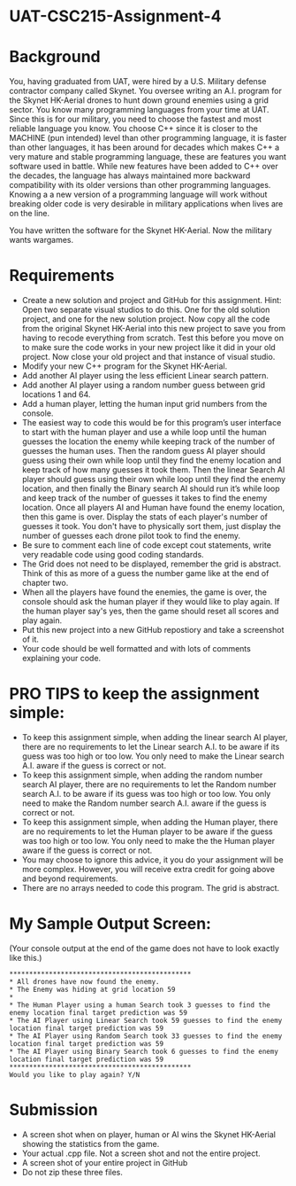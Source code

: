 # UAT-CSC215-Assignment-4

# Background
You, having graduated from UAT, were hired by a U.S. Military defense contractor company called Skynet. You oversee writing an 
A.I. program for the Skynet HK-Aerial drones to hunt down ground enemies using a grid sector.
You know many programming languages from your time at UAT. Since this is for our military, you need to choose the fastest and 
most reliable language you know. You choose C++ since it is closer to the MACHINE (pun intended) level than other programming 
language, it is faster than other languages, it has been around for decades which makes C++ a very mature and stable programming 
language, these are features you want software used in battle. While new features have been added to C++ over the decades, the 
language has always maintained more backward compatibility with its older versions than other programming languages. Knowing a a 
new version of a programming language will work without breaking older code is very desirable in military applications when lives 
are on the line.

You have written the software for the Skynet HK-Aerial. Now the military wants wargames. 

# Requirements

* Create a new solution and project and GitHub for this assignment.
Hint: Open two separate visual studios to do this. One for the old solution project, and one for the new solution project. 
Now copy all the code from the original Skynet HK-Aerial into this new project to save you from having to recode everything from scratch. Test this before you move on to make sure the code works in your new project like it did in your old project. Now close your old project and that instance of visual studio.
* Modify your new C++ program for the Skynet HK-Aerial.
* Add another AI player using the less efficient Linear search pattern.
* Add another AI player using a random number guess between grid locations 1 and 64.
* Add a human player, letting the human input grid numbers from the console.
* The easiest way to code this would be for this program’s user interface to start with the human player and use a while loop 
until the human guesses the location the enemy while keeping track of the number of guesses the human uses. Then the random guess 
AI player should guess using their own while loop until they find the enemy location and keep track of how many guesses it took them. 
Then the linear Search AI player should guess using their own while loop until they find the enemy location, and then finally the 
Binary search AI should run it’s while loop and keep track of the number of guesses it takes to find the enemy location. 
Once all players AI and Human have found the enemy location, then this game is over. Display the stats of each player's number of 
guesses it took. You don't have to physically sort them, just display the number of guesses each drone pilot took to find the enemy.
* Be sure to comment each line of code except cout statements, write very readable code using good coding standards.
* The Grid does not need to be displayed, remember the grid is abstract. Think of this as more of a guess the number game like 
at the end of chapter two.
* When all the players have found the enemies, the game is over, the console should ask the human player if they would like to play 
again. If the human player say's yes, then the game should reset all scores and play again.
* Put this new project into a new GitHub repostiory and take a screenshot of it.
* Your code should be well formatted and with lots of comments explaining your code. 

# PRO TIPS to keep the assignment simple:

* To keep this assignment simple, when adding the linear search AI player, there are no requirements to let the Linear search A.I. 
to be aware if its guess was too high or too low. You only need to make the Linear search A.I. aware if the guess is correct or not.
* To keep this assignment simple, when adding the random number search AI player, there are no requirements to let the Random number 
search A.I. to be aware if its guess was too high or too low. You only need to make the Random number search A.I. aware if the guess 
is correct or not.
* To keep this assignment simple, when adding the Human player, there are no requirements to let the Human player to be aware if the 
guess was too high or too low. You only need to make the the Human player aware if the guess is correct or not.
* You may choose to ignore this advice, it you do your assignment will be more complex. However, you will receive extra credit for 
going above and beyond requirements. 
* There are no arrays needed to code this program. The grid is abstract. 

# My Sample Output Screen:

(Your console output at the end of the game does not have to look exactly like this.)
```
**********************************************
* All drones have now found the enemy.
* The Enemy was hiding at grid location 59
*
* The Human Player using a human Search took 3 guesses to find the enemy location final target prediction was 59
* The AI Player using Linear Search took 59 guesses to find the enemy location final target prediction was 59
* The AI Player using Random Search took 33 guesses to find the enemy location final target prediction was 59
* The AI Player using Binary Search took 6 guesses to find the enemy location final target prediction was 59
**********************************************
Would you like to play again? Y/N
```
 

# Submission

* A screen shot when on player, human or AI wins the Skynet HK-Aerial showing the statistics from the game.
* Your actual .cpp file. Not a screen shot and not the entire project.
* A screen shot of your entire project in GitHub
* Do not zip these three files.
